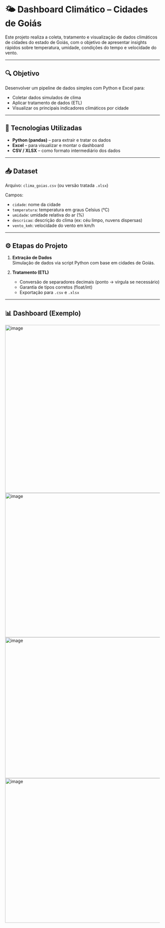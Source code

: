 # 🌤️ Dashboard Climático – Cidades de Goiás

Este projeto realiza a coleta, tratamento e visualização de dados climáticos de cidades do estado de Goiás, com o objetivo de apresentar insights rápidos sobre temperatura, umidade, condições do tempo e velocidade do vento.

---

## 🔍 Objetivo

Desenvolver um pipeline de dados simples com Python e Excel para:
- Coletar dados simulados de clima
- Aplicar tratamento de dados (ETL)
- Visualizar os principais indicadores climáticos por cidade

---

## 🧰 Tecnologias Utilizadas

- **Python (pandas)** – para extrair e tratar os dados
- **Excel** – para visualizar e montar o dashboard
- **CSV / XLSX** – como formato intermediário dos dados

---

## 📥 Dataset

Arquivo: `clima_goias.csv` (ou versão tratada `.xlsx`)

Campos:
- `cidade`: nome da cidade
- `temperatura`: temperatura em graus Celsius (°C)
- `umidade`: umidade relativa do ar (%)
- `descricao`: descrição do clima (ex: céu limpo, nuvens dispersas)
- `vento_kmh`: velocidade do vento em km/h

---

## ⚙️ Etapas do Projeto

1. **Extração de Dados**  
   Simulação de dados via script Python com base em cidades de Goiás.

2. **Tratamento (ETL)**  
   - Conversão de separadores decimais (ponto → vírgula se necessário)
   - Garantia de tipos corretos (float/int)
   - Exportação para `.csv` e `.xlsx`




---

## 📊 Dashboard (Exemplo)

<img width="1355" height="545" alt="image" src="https://github.com/user-attachments/assets/fb5d6c17-4685-4b10-a626-ab32858c5910" />

<img width="1352" height="468" alt="image" src="https://github.com/user-attachments/assets/e6a8f1e3-c776-4522-bc52-c089ff71f5d3" />

<img width="1359" height="457" alt="image" src="https://github.com/user-attachments/assets/4e7e6dfc-7e33-4657-bfcb-759b9397a951" />

<img width="1365" height="469" alt="image" src="https://github.com/user-attachments/assets/73dbedf0-0d24-4eac-9c05-04929d29f99e" />







